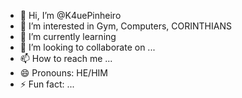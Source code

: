 - 👋 Hi, I’m @K4uePinheiro
- 👀 I’m interested in Gym, Computers, CORINTHIANS 
- 🌱 I’m currently learning 
- 💞️ I’m looking to collaborate on ...
- 📫 How to reach me ...
- 😄 Pronouns: HE/HIM
- ⚡ Fun fact: ...

<!---
K4uePinheiro/K4uePinheiro is a ✨ special ✨ repository because its `README.md` (this file) appears on your GitHub profile.
You can click the Preview link to take a look at your changes.
--->
